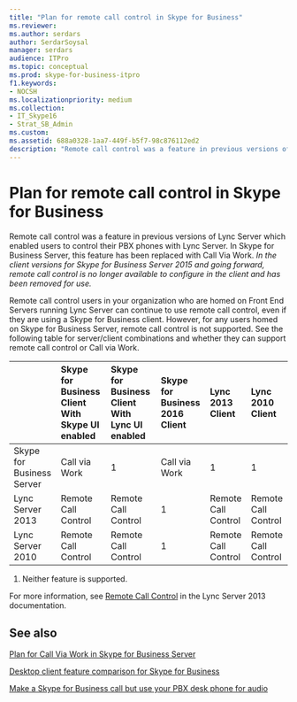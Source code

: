 ```yaml
---
title: "Plan for remote call control in Skype for Business"
ms.reviewer: 
ms.author: serdars
author: SerdarSoysal
manager: serdars
audience: ITPro
ms.topic: conceptual
ms.prod: skype-for-business-itpro
f1.keywords:
- NOCSH
ms.localizationpriority: medium
ms.collection: 
- IT_Skype16
- Strat_SB_Admin
ms.custom:
ms.assetid: 688a0328-1aa7-449f-b5f7-98c876112ed2
description: "Remote call control was a feature in previous versions of Lync Server which enabled users to control their PBX phones with Lync Server. In Skype for Business Server, this feature has been replaced with Call Via Work. In the client versions for Skype for Business Server 2015 and going forward, remote call control is no longer available to configure in the client and has been removed for use."
---
```


# Plan for remote call control in Skype for Business
 
Remote call control was a feature in previous versions of Lync Server which enabled users to control their PBX phones with Lync Server. In Skype for Business Server, this feature has been replaced with Call Via Work.  *In the client versions for Skype for Business Server 2015 and going forward, remote call control is no longer available to configure in the client and has been removed for use.* 
  
 Remote call control users in your organization who are homed on Front End Servers running Lync Server can continue to use remote call control, even if they are using a Skype for Business client. However, for any users homed on Skype for Business Server, remote call control is not supported. See the following table for server/client combinations and whether they can support remote call control or Call via Work.
  
|&nbsp;|Skype for Business Client With Skype UI enabled|Skype for Business Client With Lync UI enabled|Skype for Business 2016 Client|Lync 2013 Client|Lync 2010 Client|
|:-----|:-----|:-----|:-----|:-----|:-----|
| Skype for Business Server  |Call via Work   |1  |Call via Work   |1  |1  |
| Lync Server 2013  |Remote Call Control   |Remote Call Control   |1  |Remote Call Control   |Remote Call Control   |
| Lync Server 2010  |Remote Call Control   |Remote Call Control   |1  |Remote Call Control   |Remote Call Control   |
   
1. Neither feature is supported.
  
For more information, see [Remote Call Control](/previous-versions/office/lync-server-2013/lync-server-2013-planning-for-remote-call-control) in the Lync Server 2013 documentation.
  
## See also

[Plan for Call Via Work in Skype for Business Server](call-via-work.md)
  
[Desktop client feature comparison for Skype for Business](../../plan-your-deployment/clients-and-devices/desktop-feature-comparison.md)

[Make a Skype for Business call but use your PBX desk phone for audio](https://support.office.com/article/Make-a-Skype-for-Business-call-but-use-your-PBX-desk-phone-for-audio-6a316c11-a05e-460c-b969-32ff0ad848e6)